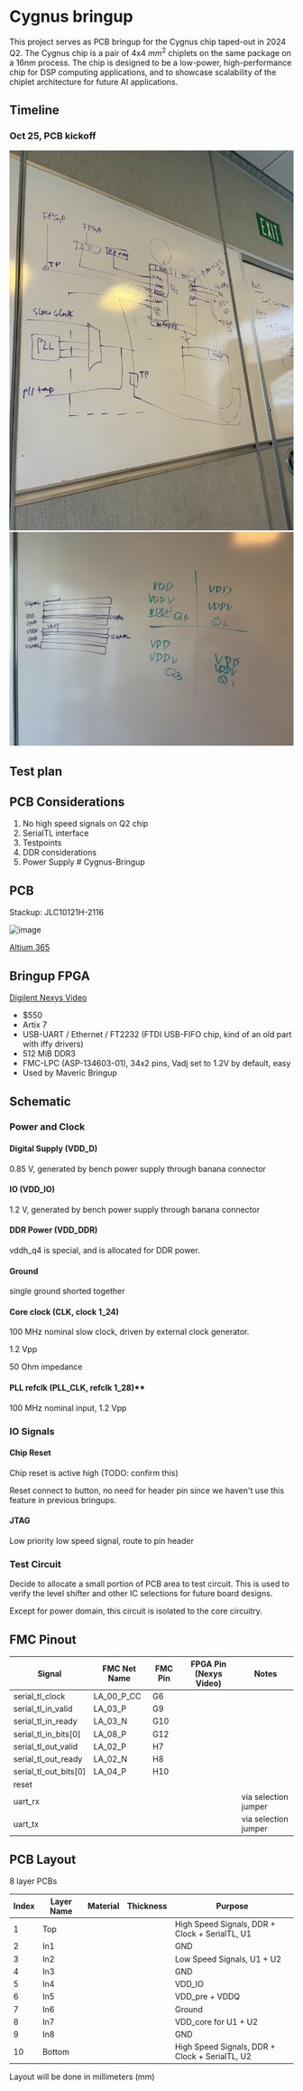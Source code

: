 # Cygnus bringup

This project serves as PCB bringup for the Cygnus chip taped-out in 2024 Q2. The Cygnus chip is a pair of 4x4 $mm^2$ chiplets on the same package on a 16nm process. The chip is designed to be a low-power, high-performance chip for DSP computing applications, and to showcase scalability of the chiplet architecture for future AI applications.

## Timeline
### Oct 25, PCB kickoff
![Overall structure](./imgs/overall_structure.jpeg)
![Power and stack](./imgs/power_stack.jpeg)

## Test plan

## PCB Considerations
1. No high speed signals on Q2 chip
2. SerialTL interface
3. Testpoints
4. DDR considerations
5. Power Supply # Cygnus-Bringup

## PCB

Stackup: JLC10121H-2116

![image](https://github.com/user-attachments/assets/1afafd02-04cb-4e4b-8178-765cd3bba34f)


[Altium 365](https://ucb-bar.365.altium.com/designs/48DF959B-C662-42B1-99D3-1AA11DF22FD2#design)


## Bringup FPGA

[Digilent Nexys Video](https://digilent.com/shop/nexys-video-artix-7-fpga-trainer-board-for-multimedia-applications/)

- $550
- Artix 7
- USB-UART / Ethernet / FT2232 (FTDI USB-FIFO chip, kind of an old part with iffy drivers)
- 512 MiB DDR3
- FMC-LPC (ASP-134603-01), 34x2 pins, Vadj set to 1.2V by default, easy
- Used by Maveric Bringup


## Schematic

### Power and Clock

#### Digital Supply (VDD_D)

0.85 V, generated by bench power supply through banana connector

#### IO (VDD_IO)

1.2 V, generated by bench power supply through banana connector

#### DDR Power (VDD_DDR)

vddh_q4 is special, and is allocated for DDR power.

#### Ground

single ground shorted together


#### Core clock (CLK, clock 1_24)

100 MHz nominal slow clock, driven by external clock generator.

1.2 Vpp

50 Ohm impedance

#### PLL refclk (PLL_CLK, refclk 1_28)**

100 MHz nominal input, 1.2 Vpp



### IO Signals

#### Chip Reset

Chip reset is active high (TODO: confirm this)

Reset connect to button, no need for header pin since we haven't use this feature in previous bringups.

#### JTAG

Low priority low speed signal, route to pin header

#### 



### Test Circuit

Decide to allocate a small portion of PCB area to test circuit. This is used to verify the level shifter and other IC selections for future board designs.

Except for power domain, this circuit is isolated to the core circuitry.


## FMC Pinout


| Signal                    | FMC Net Name  | FMC Pin | FPGA Pin (Nexys Video)  | Notes |
| ---                       | ---           | ---     | ---                     | ---   |
| serial_tl_clock           | LA_00_P_CC    | G6      |                      |       |
| serial_tl_in_valid        | LA_03_P       | G9      |                      |       |
| serial_tl_in_ready        | LA_03_N       | G10     |                      |       |
| serial_tl_in_bits\[0\]    | LA_08_P       | G12     |                      |       |
| serial_tl_out_valid       | LA_02_P       | H7      |                      |       |
| serial_tl_out_ready       | LA_02_N       | H8      |                      |       |
| serial_tl_out_bits\[0\]   | LA_04_P       | H10     |                      |       |
| reset                     |        |      |                      |       |
| uart_rx                   |        |       |                      | via selection jumper |
| uart_tx                   |        |       |                      | via selection jumper |



## PCB Layout

8 layer PCBs

| Index | Layer Name | Material | Thickness | Purpose    |
| ----- | ---------- | -------- | --------- | ---------- |
| 1     | Top        |          |           | High Speed Signals, DDR + Clock + SerialTL, U1     |
| 2     | In1        |          |           | GND        |
| 3     | In2        |          |           | Low Speed Signals, U1 + U2     |
| 4     | In3        |          |           | GND      |
| 5     | In4        |          |           | VDD_IO |
| 6     | In5        |          |           | VDD_pre + VDDQ      |
| 7     | In6        |          |           | Ground |
| 8     | In7        |          |           | VDD_core for U1 + U2|
| 9     | In8        |          |           | GND |
| 10     | Bottom |          |           | High Speed Signals, DDR + Clock + SerialTL, U2     |



Layout will be done in millimeters (mm)



